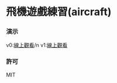 飛機遊戲練習(aircraft)
=========================
### 演示
v0:[線上觀看](http://virtools.github.io/pixijs_aircraft/v0/index.html)/n
v1:[線上觀看](http://virtools.github.io/pixijs_aircraft/v1/index.html)
### 許可
MIT
